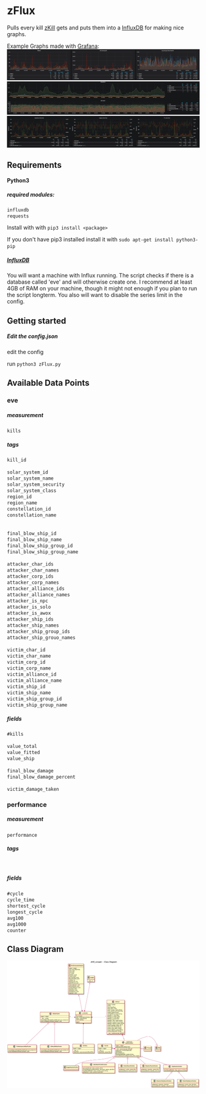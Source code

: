 # zFlux
Pulls every kill [zKill](zkillboard.com) gets and puts them into a 
[InfluxDB](https://www.influxdata.com/time-series-platform/influxdb/)
for making nice graphs.
 
Example Graphs made with [Grafana](grafana.com):
![example_graph1](ressources/zFlux1.PNG)
![example_graph2](ressources/zFlux2.PNG)
![example_graph3](ressources/zFlux3.PNG)
## Requirements

#### Python3

##### required modules:
```
influxdb
requests
```
Install with with ``pip3 install <package>``

If you don't have pip3 installed install it with ``sudo apt-get install python3-pip``

##### [InfluxDB](https://www.influxdata.com/time-series-platform/influxdb/)
You will want a machine with Influx running. The script checks if there is a database called
'eve' and will otherwise create one. I recommend at least 4GB of RAM on your machine, though 
it might not enough if you plan to run the script longterm.
You also will want to disable the series limit in the config.


## Getting started

##### Edit the config.json

edit the config

run ``python3 zFlux.py``

## Available Data Points

### eve

##### measurement
``
kills
``

##### tags
```
kill_id

solar_system_id
solar_system_name
solar_system_security
solar_system_class
region_id
region_name
constellation_id
constellation_name


final_blow_ship_id
final_blow_ship_name
final_blow_ship_group_id
final_blow_ship_group_name

attacker_char_ids
attacker_char_names
attacker_corp_ids
attacker_corp_names
attacker_alliance_ids
attacker_alliance_names
attacker_is_npc
attacker_is_solo
attacker_is_awox
attacker_ship_ids
attacker_ship_names
attacker_ship_group_ids
attacker_ship_grouo_names

victim_char_id
victim_char_name
victim_corp_id
victim_corp_name
victim_alliance_id
victim_alliance_name
victim_ship_id
victim_ship_name
victim_ship_group_id
victim_ship_group_name
```
##### fields

```
#kills

value_total
value_fitted
value_ship

final_blow_damage
final_blow_damage_percent

victim_damage_taken
```

### performance

##### measurement
``
performance
``

##### tags
``
``
##### fields
````
#cycle
cycle_time
shortest_cycle
longest_cycle
avg100
avg1000
counter
````

## Class Diagram
![Class Diagramm](ressources/UML.png)

